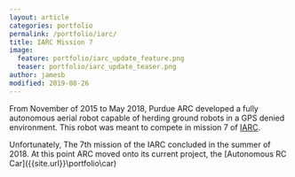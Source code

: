 ```yaml
---
layout: article
categories: portfolio
permalink: /portfolio/iarc/
title: IARC Mission 7
image:
  feature: portfolio/iarc_update_feature.png
  teaser: portfolio/iarc_update_teaser.png
author: jamesb
modified: 2019-08-26
---
```

From November of 2015 to May 2018, Purdue ARC developed a fully autonomous aerial robot capable of herding ground robots in a GPS denied environment. This robot was meant to compete in mission 7 of [IARC](http://aerialroboticscompetition.org/).

Unfortunately, The 7th mission of the IARC concluded in the summer of 2018. At this point ARC moved onto its current project, the [Autonomous RC Car]({{site.url}}\portfolio\car\)

